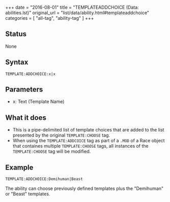 +++
date = "2016-08-01"
title = "TEMPLATEADDCHOICE (Data: abilities.lst)"
original_url = "list/data/ability.html#templateaddchoice"
categories = [ "all-tag", "ability-tag" ]
+++

## Status

None

## Syntax

`TEMPLATE:ADDCHOICE:x|x`

## Parameters

-   x: Text (Template Name)



What it does
------------

-   This is a pipe-delimited list of template choices that are added to
    the list presented by the original `TEMPLATE:CHOOSE` tag.
-   When using the `TEMPLATE:ADDCOICE` tag as part of a `.MOD` of a Race
    object that containes multiple `TEMPLATE:CHOOSE` tags, all instances
    of the `TEMPLATE:CHOOSE` tag will be modified.

Example
-------

`TEMPLATE:ADDCHOICE:Demihuman|Beast`

The ability can choose previously defined templates plus the "Demihuman"
or "Beast" templates.

